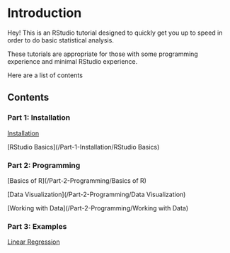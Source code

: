 # Introduction

Hey! This is an RStudio tutorial designed to quickly get you up to speed
in order to do basic statistical analysis.

These tutorials are appropriate for those with some programming
experience and minimal RStudio experience.

Here are a list of contents

## Contents

### Part 1: Installation

[Installation](/Part-1-Installation/Installation)

[RStudio Basics](/Part-1-Installation/RStudio Basics)

### Part 2: Programming

[Basics of R](/Part-2-Programming/Basics of R)

[Data Visualization](/Part-2-Programming/Data Visualization)

[Working with Data](/Part-2-Programming/Working with Data)

### Part 3: Examples

[Linear Regression](/Examples/Regression/Housing-Regression)

